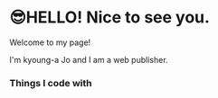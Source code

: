 <h1>😎HELLO! Nice to see you.</h1>


<p>Welcome to my page!</p>
<p>I'm kyoung-a Jo and I am a web publisher.</p>

<h3>Things I code with</h3>
